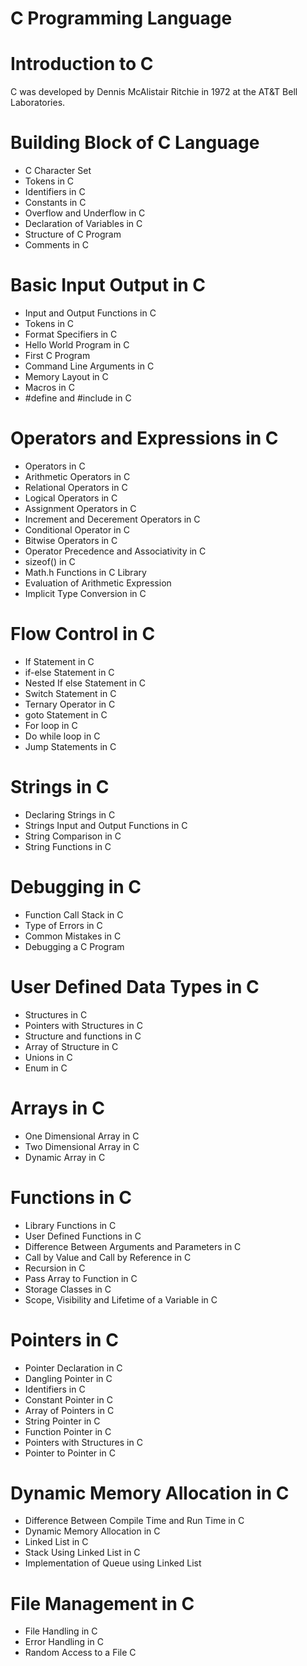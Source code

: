 # C Programming Language

<h1> Introduction to C </h1>
C was developed by Dennis McAlistair Ritchie in 1972 at the AT&T Bell Laboratories.

<h1>Building Block of C Language </h1>
<ul>
  <li> C Character Set </li>
  <li> Tokens in C </li>
  <li> Identifiers in C </li>
  <li> Constants in C </li>
  <li> Overflow and Underflow in C </li>
  <li> Declaration of Variables in C </li>
  <li> Structure of C Program </li>
  <li> Comments in C </li>
</ul>

<h1>Basic Input Output in C </h1>
<ul>
  <li>Input and Output Functions in C </li>
  <li> Tokens in C </li>
  <li> Format Specifiers in C </li>
  <li> Hello World Program in C </li>
  <li> First C Program </li>
  <li> Command Line Arguments in C </li>
  <li> Memory Layout in C </li>
  <li> Macros in C </li>
  <li> #define and #include in C </li>
</ul>

<h1>Operators and Expressions in C</h1>
<ul>
  <li> Operators in C </li>
  <li> Arithmetic Operators in C </li>
  <li> Relational Operators in C </li>
  <li> Logical Operators in C </li>
  <li> Assignment Operators in C </li>
  <li> Increment and Decerement Operators in C </li>
  <li> Conditional Operator in C </li>
  <li> Bitwise Operators in C </li>
  <li> Operator Precedence and Associativity in C </li>
  <li> sizeof() in C </li>
  <li> Math.h Functions in C Library </li>
  <li> Evaluation of Arithmetic Expression </li>
  <li> Implicit Type Conversion in C </li>
</ul>
<h1>Flow Control in C</h1>
<ul>
  <li> If Statement in C </li>
  <li> if-else Statement in C </li>
  <li> Nested If else Statement in C </li>
  <li> Switch Statement in C </li>
  <li> Ternary Operator in C </li>
  <li> goto Statement in C </li>
  <li> For loop in C </li>
  <li> Do while loop in C </li>
  <li> Jump Statements in C </li>
</ul>
<h1>Strings in C </h1>
<ul>
  <li> Declaring Strings in C </li>
  <li> Strings Input and Output Functions in C </li>
  <li> String Comparison in C </li>
  <li> String Functions in C </li>
</ul>
<h1>Debugging in C </h1>
<ul>
  <li> Function Call Stack in C </li>
  <li> Type of Errors in C </li>
  <li> Common Mistakes in C </li>
  <li> Debugging a C Program </li>
</ul>
<h1>User Defined Data Types in C </h1>
<ul>
  <li> Structures in C </li>
  <li> Pointers with Structures in C </li>
  <li> Structure and functions in C </li>
  <li> Array of Structure in C </li>
  <li> Unions  in C </li>
  <li> Enum in C </li>
</ul>
<h1>Arrays in C </h1>
<ul>
  <li> One Dimensional Array in C </li>
  <li> Two Dimensional Array in C </li>
  <li> Dynamic Array in C </li>
</ul>
<h1>Functions in C </h1>
<ul>
  <li> Library Functions in C </li>
  <li> User Defined Functions in C </li>
  <li> Difference Between Arguments and Parameters in C </li>
  <li> Call by Value and Call by Reference in C </li>
  <li> Recursion in C </li>
  <li> Pass Array to Function in C </li>
  <li> Storage Classes in C </li>
  <li> Scope, Visibility and Lifetime of a Variable in C </li>
</ul>
<h1>Pointers in C </h1>
<ul>
  <li> Pointer Declaration in C </li>
  <li> Dangling Pointer in C </li>
  <li> Identifiers in C </li>
  <li> Constant Pointer in C </li>
  <li> Array of Pointers in C </li>
  <li> String Pointer in C </li>
  <li> Function Pointer in C </li>
  <li> Pointers with Structures in C </li>
  <li> Pointer to Pointer in C </li>
</ul>
<h1>Dynamic Memory Allocation in C </h1>
<ul>
  <li> Difference Between Compile Time and Run Time in C </li>
  <li> Dynamic Memory Allocation in C </li>
  <li> Linked List in C </li>
  <li> Stack Using Linked List in C </li>
  <li> Implementation of Queue using Linked List </li>
</ul>
<h1>File Management in C </h1>
<ul>
  <li> File Handling in C </li>
  <li> Error Handling in C</li>
  <li> Random Access to a File C </li>
</ul>
